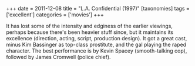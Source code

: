 +++
date = 2011-12-08
title = "L.A. Confidential (1997)"
[taxonomies]
tags = ['excellent']
categories = ['movies']
+++

It has lost some of the intensity and edginess of the earlier viewings,
perhaps because there's been heavier stuff since, but it maintains its
excellence (direction, acting, script, production design). It got a
great cast, minus Kim Bassinger as top-class prostitute, and the gal
playing the raped character. The best performance is by Kevin Spacey
(smooth-talking cop), followed by James Cromwell (police chief).

